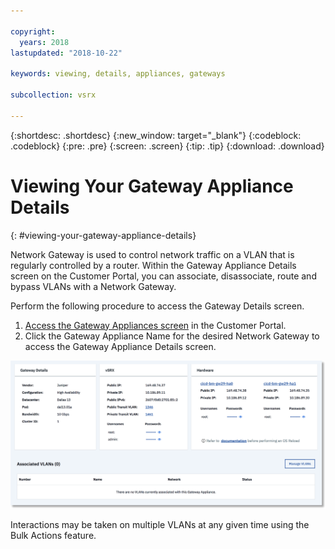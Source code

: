 ```yaml
---

copyright:
  years: 2018
lastupdated: "2018-10-22"

keywords: viewing, details, appliances, gateways

subcollection: vsrx

---
```


{:shortdesc: .shortdesc}
{:new_window: target="_blank"}
{:codeblock: .codeblock}
{:pre: .pre}
{:screen: .screen}
{:tip: .tip}
{:download: .download}

# Viewing Your Gateway Appliance Details
{: #viewing-your-gateway-appliance-details}

Network Gateway is used to control network traffic on a VLAN that is regularly controlled by a router. Within the Gateway Appliance Details screen on the Customer Portal, you can associate, disassociate, route and bypass VLANs with a Network Gateway.

Perform the following procedure to access the Gateway Details screen.

1. [Access the Gateway Appliances screen](/docs/infrastructure/vsrx?topic=vsrx-viewing-all-your-gateway-appliances) in the Customer Portal.
2. Click the Gateway Appliance Name for the desired Network Gateway to access the Gateway Appliance Details screen.

  <img src="images/gw-sa-details.png" alt="drawing" style="width: 700px;"/>

Interactions may be taken on multiple VLANs at any given time using the Bulk Actions feature.
